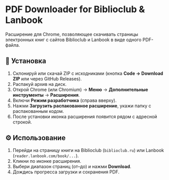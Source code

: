 # PDF Downloader for Biblioclub & Lanbook

Расширение для Chrome, позволяющее скачивать страницы электронных книг с сайтов Biblioclub и Lanbook в виде одного PDF-файла.

## 🔧 Установка

1. Склонируй или скачай ZIP с исходниками (кнопка **Code → Download ZIP** или через GitHub Releases).  
2. Распакуй архив на диск.  
3. Открой Chrome (или Chromium) → **Меню** → **Дополнительные инструменты** → **Расширения**.  
4. Включи **Режим разработчика** (справа вверху).  
5. Нажми **Загрузить распакованное расширение**, укажи папку с распакованным кодом.  
6. После установки иконка расширения появится рядом с адресной строкой.

## ⚙️ Использование

1. Перейди на страницу книги на Biblioclub (`biblioclub.ru`) или Lanbook (`reader.lanbook.com/book/...`).  
2. Кликни по иконке расширения.  
3. Выбери диапазон страниц (от–до) и нажми **Download**.  
4. Дождись прогресса загрузки и сохранения PDF.

